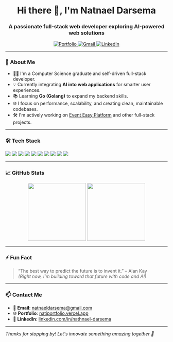 <h1 align="center">Hi there 👋, I'm Natnael Darsema</h1>
<h3 align="center">A passionate full-stack web developer exploring AI-powered web solutions</h3>

<p align="center">
  <a href="https://natiportfolio.vercel.app/" target="_blank">
    <img src="https://img.shields.io/badge/Portfolio-%230077B5.svg?style=for-the-badge&logo=vercel&logoColor=white" alt="Portfolio" />
  </a>
  <a href="mailto:natnaeldarsema@gmail.com">
    <img src="https://img.shields.io/badge/Gmail-D14836?style=for-the-badge&logo=gmail&logoColor=white" alt="Gmail" />
  </a>
  <a href="https://www.linkedin.com/in/nathnael-darsema/" target="_blank">
    <img src="https://img.shields.io/badge/LinkedIn-blue?style=for-the-badge&logo=linkedin&logoColor=white" alt="LinkedIn" />
  </a>
</p>

---

### 🚀 About Me

- 👨‍💻 I'm a Computer Science graduate and self-driven full-stack developer.
- 💡 Currently integrating **AI into web applications** for smarter user experiences.
- 📚 Learning **Go (Golang)** to expand my backend skills.
- 🌐 I focus on performance, scalability, and creating clean, maintainable codebases.
- 🛠️ I'm actively working on [Event Easy Platform]((https://github.com/Nati-darse/Eventeasy_F.git)) and other full-stack projects.

---

### 🛠️ Tech Stack

<p align="left">
  <img src="https://img.shields.io/badge/React-20232A?style=flat&logo=react&logoColor=61DAFB" />
  <img src="https://img.shields.io/badge/Next.js-000000?style=flat&logo=next.js&logoColor=white" />
  <img src="https://img.shields.io/badge/TailwindCSS-06B6D4?style=flat&logo=tailwind-css&logoColor=white" />
  <img src="https://img.shields.io/badge/TypeScript-007ACC?style=flat&logo=typescript&logoColor=white" />
  <img src="https://img.shields.io/badge/JavaScript-F7DF1E?style=flat&logo=javascript&logoColor=black" />
  <img src="https://img.shields.io/badge/Node.js-339933?style=flat&logo=node.js&logoColor=white" />
  <img src="https://img.shields.io/badge/Express.js-404D59?style=flat&logo=express&logoColor=white" />
  <img src="https://img.shields.io/badge/MongoDB-4EA94B?style=flat&logo=mongodb&logoColor=white" />
  <img src="https://img.shields.io/badge/Golang-00ADD8?style=flat&logo=go&logoColor=white" />
  <img src="https://img.shields.io/badge/Git-F05032?style=flat&logo=git&logoColor=white" />
</p>

---

### 📈 GitHub Stats

<p align="center">
  <img src="https://github-readme-stats.vercel.app/api?username=Nati-darse&show_icons=true&theme=radical" height="180" />
  <img src="https://github-readme-stats.vercel.app/api/top-langs/?username=Nati-darse&layout=compact&theme=radical" height="180" />
</p>

---

### ⚡ Fun Fact

> “The best way to predict the future is to invent it.” – Alan Kay  
> *(Right now, I’m building toward that future with code and AI)*

---

### 📫 Contact Me

- 📧 **Email**: [natnaeldarsema@gmail.com](mailto:natnaeldarsema@gmail.com)  
- 🌐 **Portfolio**: [natiportfolio.vercel.app](https://natiportfolio.vercel.app)  
- 💼 **LinkedIn**: [linkedin.com/in/nathnael-darsema](https://www.linkedin.com/in/nathnael-darsema/)

---

_Thanks for stopping by! Let's innovate something amazing together 🚀_
